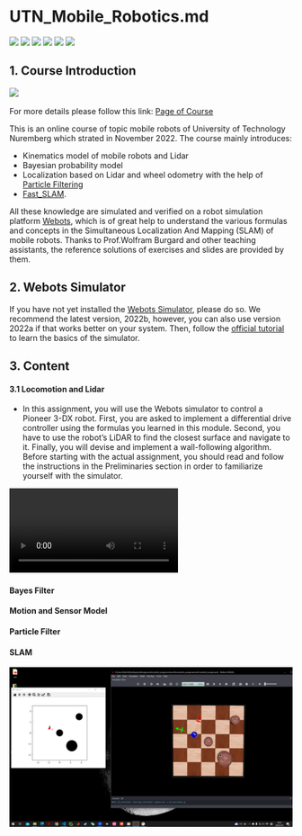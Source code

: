 # UTN_Mobile_Robotics.md


![](https://img.shields.io/github/stars/pandao/editor.md.svg) 
![](https://img.shields.io/github/forks/pandao/editor.md.svg) 
![](https://img.shields.io/github/tag/pandao/editor.md.svg)
![](https://img.shields.io/github/release/pandao/editor.md.svg)
![](https://img.shields.io/github/issues/pandao/editor.md.svg)
![](https://img.shields.io/bower/v/editor.md.svg)

## 1. Course Introduction

![](https://www.utn.de/files/2022/08/Mobile-robotics-1-c-Unsplash-860x576.jpg)

For more details please follow this link: [Page of Course](https://www.utn.de/en/2022/09/13/mobile-robotics/)

This is an online course of topic mobile robots of University of Technology Nuremberg which strated in November 2022. The course mainly introduces:
- Kinematics model of mobile robots and Lidar
- Bayesian probability model
- Localization based on Lidar and wheel odometry with the help of [Particle Filtering](https://en.wikipedia.org/wiki/Particle_filter#:~:text=Particle%20filters%2C%20or%20sequential%20Monte,processing%20and%20Bayesian%20statistical%20inference.)
- [Fast_SLAM](http://robots.stanford.edu/papers/montemerlo.fastslam-tr.pdf).

All these knowledge are simulated and verified on a robot simulation platform [Webots](https://cyberbotics.com/), which is of great help to understand the various formulas and concepts in the Simultaneous Localization And Mapping (SLAM) of mobile robots. Thanks to Prof.Wolfram Burgard and other teaching assistants, the reference solutions of exercises and slides are provided by them.


## 2. Webots Simulator
If you have not yet installed the [Webots Simulator](https://cyberbotics.com/), please do so. We recommend the latest version, 2022b, however, you can also use version 2022a if that works better on your system. Then, follow the [official tutorial](https://cyberbotics.com/doc/guide/tutorials) to learn the basics of the simulator. 



## 3. Content

#### 3.1 Locomotion and Lidar

- In this assignment, you will use the Webots simulator to control a Pioneer 3-DX robot. First, you are asked to implement a differential drive controller using the formulas you learned in this module. Second, you have to use the robot’s LiDAR to find the closest surface and navigate to it. Finally, you will devise and implement a wall-following algorithm. Before starting with the actual assignment, you should read and follow the instructions in the Preliminaries section in order to familiarize yourself with the simulator.


<video controls>
  <source src="./Modul1_Locomotion_and_Lidar_Sensors/res/ex1_task1.mp4" type="video/mp4">
  Your browser does not support the video tag.
</video>

#### Bayes Filter

#### Motion and Sensor Model

#### Particle Filter

#### SLAM

![](https://github.com/Wangzhaoze/UTN_Mobile_Robotics/blob/9267130cca50bb51588420b8b1cf7c3ead06183d/Modul4_Particle_Filter/res/particle_filter.png)
